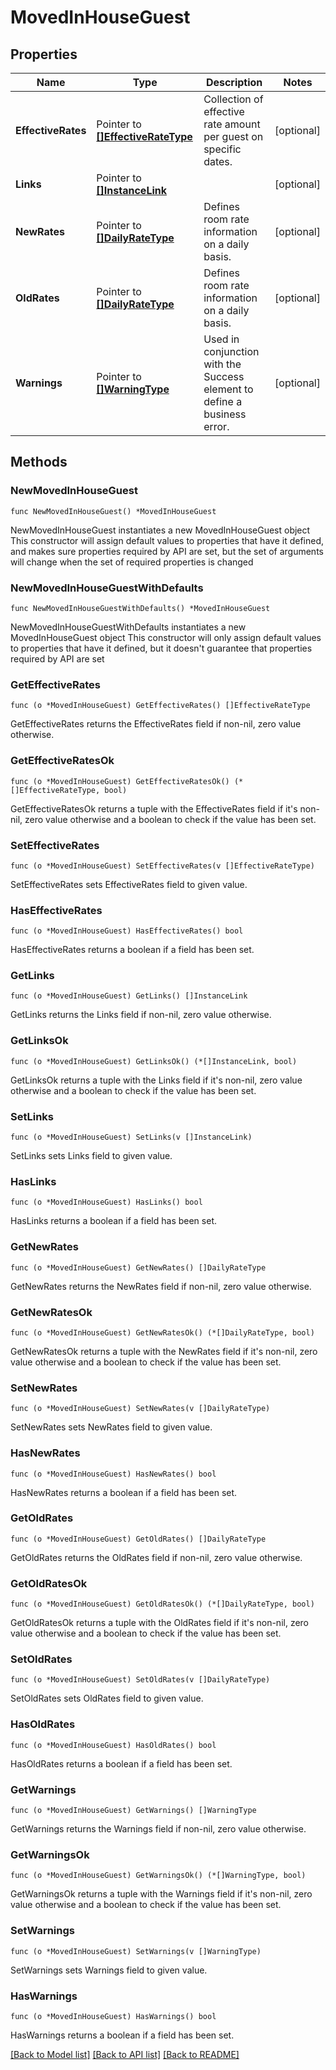 # MovedInHouseGuest

## Properties

Name | Type | Description | Notes
------------ | ------------- | ------------- | -------------
**EffectiveRates** | Pointer to [**[]EffectiveRateType**](EffectiveRateType.md) | Collection of effective rate amount per guest on specific dates. | [optional] 
**Links** | Pointer to [**[]InstanceLink**](InstanceLink.md) |  | [optional] 
**NewRates** | Pointer to [**[]DailyRateType**](DailyRateType.md) | Defines room rate information on a daily basis. | [optional] 
**OldRates** | Pointer to [**[]DailyRateType**](DailyRateType.md) | Defines room rate information on a daily basis. | [optional] 
**Warnings** | Pointer to [**[]WarningType**](WarningType.md) | Used in conjunction with the Success element to define a business error. | [optional] 

## Methods

### NewMovedInHouseGuest

`func NewMovedInHouseGuest() *MovedInHouseGuest`

NewMovedInHouseGuest instantiates a new MovedInHouseGuest object
This constructor will assign default values to properties that have it defined,
and makes sure properties required by API are set, but the set of arguments
will change when the set of required properties is changed

### NewMovedInHouseGuestWithDefaults

`func NewMovedInHouseGuestWithDefaults() *MovedInHouseGuest`

NewMovedInHouseGuestWithDefaults instantiates a new MovedInHouseGuest object
This constructor will only assign default values to properties that have it defined,
but it doesn't guarantee that properties required by API are set

### GetEffectiveRates

`func (o *MovedInHouseGuest) GetEffectiveRates() []EffectiveRateType`

GetEffectiveRates returns the EffectiveRates field if non-nil, zero value otherwise.

### GetEffectiveRatesOk

`func (o *MovedInHouseGuest) GetEffectiveRatesOk() (*[]EffectiveRateType, bool)`

GetEffectiveRatesOk returns a tuple with the EffectiveRates field if it's non-nil, zero value otherwise
and a boolean to check if the value has been set.

### SetEffectiveRates

`func (o *MovedInHouseGuest) SetEffectiveRates(v []EffectiveRateType)`

SetEffectiveRates sets EffectiveRates field to given value.

### HasEffectiveRates

`func (o *MovedInHouseGuest) HasEffectiveRates() bool`

HasEffectiveRates returns a boolean if a field has been set.

### GetLinks

`func (o *MovedInHouseGuest) GetLinks() []InstanceLink`

GetLinks returns the Links field if non-nil, zero value otherwise.

### GetLinksOk

`func (o *MovedInHouseGuest) GetLinksOk() (*[]InstanceLink, bool)`

GetLinksOk returns a tuple with the Links field if it's non-nil, zero value otherwise
and a boolean to check if the value has been set.

### SetLinks

`func (o *MovedInHouseGuest) SetLinks(v []InstanceLink)`

SetLinks sets Links field to given value.

### HasLinks

`func (o *MovedInHouseGuest) HasLinks() bool`

HasLinks returns a boolean if a field has been set.

### GetNewRates

`func (o *MovedInHouseGuest) GetNewRates() []DailyRateType`

GetNewRates returns the NewRates field if non-nil, zero value otherwise.

### GetNewRatesOk

`func (o *MovedInHouseGuest) GetNewRatesOk() (*[]DailyRateType, bool)`

GetNewRatesOk returns a tuple with the NewRates field if it's non-nil, zero value otherwise
and a boolean to check if the value has been set.

### SetNewRates

`func (o *MovedInHouseGuest) SetNewRates(v []DailyRateType)`

SetNewRates sets NewRates field to given value.

### HasNewRates

`func (o *MovedInHouseGuest) HasNewRates() bool`

HasNewRates returns a boolean if a field has been set.

### GetOldRates

`func (o *MovedInHouseGuest) GetOldRates() []DailyRateType`

GetOldRates returns the OldRates field if non-nil, zero value otherwise.

### GetOldRatesOk

`func (o *MovedInHouseGuest) GetOldRatesOk() (*[]DailyRateType, bool)`

GetOldRatesOk returns a tuple with the OldRates field if it's non-nil, zero value otherwise
and a boolean to check if the value has been set.

### SetOldRates

`func (o *MovedInHouseGuest) SetOldRates(v []DailyRateType)`

SetOldRates sets OldRates field to given value.

### HasOldRates

`func (o *MovedInHouseGuest) HasOldRates() bool`

HasOldRates returns a boolean if a field has been set.

### GetWarnings

`func (o *MovedInHouseGuest) GetWarnings() []WarningType`

GetWarnings returns the Warnings field if non-nil, zero value otherwise.

### GetWarningsOk

`func (o *MovedInHouseGuest) GetWarningsOk() (*[]WarningType, bool)`

GetWarningsOk returns a tuple with the Warnings field if it's non-nil, zero value otherwise
and a boolean to check if the value has been set.

### SetWarnings

`func (o *MovedInHouseGuest) SetWarnings(v []WarningType)`

SetWarnings sets Warnings field to given value.

### HasWarnings

`func (o *MovedInHouseGuest) HasWarnings() bool`

HasWarnings returns a boolean if a field has been set.


[[Back to Model list]](../README.md#documentation-for-models) [[Back to API list]](../README.md#documentation-for-api-endpoints) [[Back to README]](../README.md)


